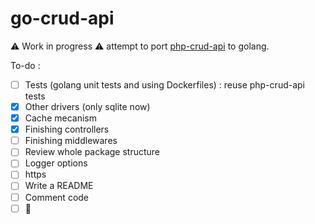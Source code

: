 # go-crud-api

:warning: Work in progress :warning: attempt to port [php-crud-api](https://github.com/mevdschee/php-crud-api) to golang.

To-do :
- [ ] Tests (golang unit tests and using Dockerfiles) : reuse php-crud-api tests
- [X] Other drivers (only sqlite now)
- [X] Cache mecanism
- [X] Finishing controllers
- [ ] Finishing middlewares
- [ ] Review whole package structure
- [ ] Logger options
- [ ] https
- [ ] Write a README
- [ ] Comment code
- [ ] :tada: